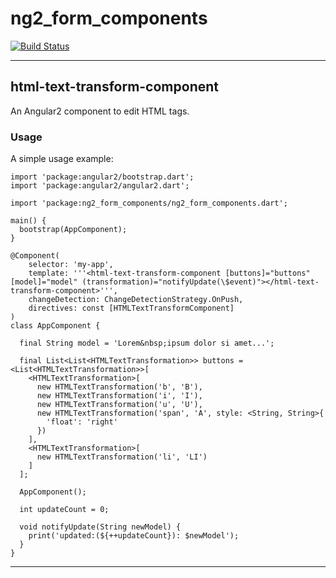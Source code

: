 # ng2_form_components

[![Build Status](https://travis-ci.org/frankpepermans/ng2_form_components.svg)](https://travis-ci.org/frankpepermans/ng2_form_components)

___

## html-text-transform-component

An Angular2 component to edit HTML tags.

### Usage

A simple usage example:

    import 'package:angular2/bootstrap.dart';
    import 'package:angular2/angular2.dart';
    
    import 'package:ng2_form_components/ng2_form_components.dart';
    
    main() {
      bootstrap(AppComponent);
    }
    
    @Component(
        selector: 'my-app',
        template: '''<html-text-transform-component [buttons]="buttons" [model]="model" (transformation)="notifyUpdate(\$event)"></html-text-transform-component>''',
        changeDetection: ChangeDetectionStrategy.OnPush,
        directives: const [HTMLTextTransformComponent]
    )
    class AppComponent {
    
      final String model = 'Lorem&nbsp;ipsum dolor si amet...';
    
      final List<List<HTMLTextTransformation>> buttons = <List<HTMLTextTransformation>>[
        <HTMLTextTransformation>[
          new HTMLTextTransformation('b', 'B'),
          new HTMLTextTransformation('i', 'I'),
          new HTMLTextTransformation('u', 'U'),
          new HTMLTextTransformation('span', 'A', style: <String, String>{
            'float': 'right'
          })
        ],
        <HTMLTextTransformation>[
          new HTMLTextTransformation('li', 'LI')
        ]
      ];
    
      AppComponent();
    
      int updateCount = 0;
    
      void notifyUpdate(String newModel) {
        print('updated:(${++updateCount}): $newModel');
      }
    }

___
